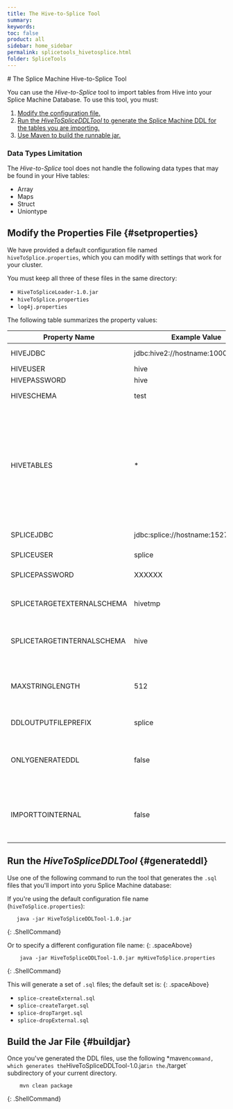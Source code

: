 ```yaml
---
title: The Hive-to-Splice Tool
summary:
keywords:
toc: false
product: all
sidebar: home_sidebar
permalink: splicetools_hivetosplice.html
folder: SpliceTools
---
```

<section>
<div class="TopicContent" data-swiftype-index="true" markdown="1">
# The Splice Machine Hive-to-Splice Tool

You can use the *Hive-to-Splice* tool to import tables from Hive into your Splice Machine Database. To use this tool, you must:

1. [Modify the configuration file.](#setproperties)
2. [Run the *HiveToSpliceDDLTool* to generate the Splice Machine DDL for the tables you are importing.](#generateddl)
3. [Use Maven to build the runnable jar.](#buildjar)


### Data Types Limitation
The *Hive-to-Splice* tool does not handle the following data types that may be found in your Hive tables:

* Array
* Maps
* Struct
* Uniontype

## Modify the Properties File {#setproperties}
We have provided a default configuration file named `hiveToSplice.properties`, which you can modify with settings that work for your cluster.

You must keep all three of these files in the same directory:
* `HiveToSpliceLoader-1.0.jar`
* `hiveToSplice.properties`
* `log4j.properties`

The following table summarizes the property values:

<table>
    <col />
    <col />
    <col />
    <thead>
        <tr>
            <th>Property Name</th>
            <th>Example Value</th>
            <th>Description</th>
        </tr>
    </thead>
    <tbody>
        <tr>
            <td class="CodeFont">HIVEJDBC</td>
            <td class="CodeFont">jdbc:hive2://hostname:10000</td>
            <td>Your Hive JDBC connection string</td>
        </tr>
        <tr>
            <td class="CodeFont">HIVEUSER</td>
            <td class="CodeFont">hive</td>
            <td>Your Hive user name</td>
        </tr>
        <tr>
            <td class="CodeFont">HIVEPASSWORD</td>
            <td class="CodeFont">hive</td>
            <td>Your Hive password</td>
        </tr>
        <tr>
            <td class="CodeFont">HIVESCHEMA</td>
            <td class="CodeFont">test</td>
            <td>The source schema in Hive for exporting data</td>
        </tr>
        <tr>
            <td class="CodeFont">HIVETABLES</td>
            <td class="CodeFont">*</td>
            <td><p>Which tables in the source schema you want to export/import.</p>
                <p>You can export multiple tables by specifying their names in a comma-separated list; for example: <code>t1, t2, t3</code>. You can specify <code>*</code> to indicate that you want to export all tables in the schema.</p>
            </td>
        </tr>
        <tr>
            <td class="CodeFont">SPLICEJDBC</td>
            <td class="CodeFont">jdbc:splice://hostname:1527/splicedb</td>
            <td>Your Splice Machine JDBC connection string</td>
        </tr>
        <tr>
            <td class="CodeFont">SPLICEUSER</td>
            <td class="CodeFont">splice</td>
            <td>Your Splice Machine user name</td>
        </tr>
        <tr>
            <td class="CodeFont">SPLICEPASSWORD</td>
            <td class="CodeFont">XXXXXX</td>
            <td>Your Splice Machine password</td>
        </tr>
        <tr>
            <td class="CodeFont">SPLICETARGETEXTERNALSCHEMA</td>
            <td class="CodeFont">hivetmp</td>
            <td>The target schema in Splice Machine for loading data as external tables.</td>
        </tr>
        <tr>
            <td class="CodeFont">SPLICETARGETINTERNALSCHEMA</td>
            <td class="CodeFont">hive</td>
            <td>The target schema in Splice Machine for loading data as internal tables.</td>
        </tr>
        <tr>
            <td class="CodeFont">MAXSTRINGLENGTH</td>
            <td class="CodeFont">512</td>
            <td>The maximum string length; note that <code>STRING</code> type values in Hive will convert to <code>VARCHAR(MAXSTRINGLENGTH)</code> in Splice Machine.</td>
        </tr>
        <tr>
            <td class="CodeFont">DDLOUTPUTFILEPREFIX</td>
            <td class="CodeFont">splice</td>
            <td>The prefix to use for the generated DDL files.</td>
        </tr>
        <tr>
            <td class="CodeFont">ONLYGENERATEDDL</td>
            <td class="CodeFont">false</td>
            <td>Setting of whether execute DDLs on Splice Machine. "true" means only generate Splice Machine's DDL without executing them.</td>
        </tr>
        <tr>
            <td class="CodeFont">IMPORTTOINTERNAL</td>
            <td class="CodeFont">false</td>
            <td>A Boolean value (<code>true</code> or <code>false</code>) that specifies whether to import the tables into Splice as external tables (<code>false</code>) or internal tables (<code>true</code>).</td>
        </tr>
    </tbody>
</table>

## Run the *HiveToSpliceDDLTool* {#generateddl}
Use one of the following command to run the tool that generates the `.sql` files that you'll import into yoru Splice Machine database:

If you're using the default configuration file name (`hiveToSplice.properties`):
````
   java -jar HiveToSpliceDDLTool-1.0.jar
````
{: .ShellCommand}

Or to specify a different configuration file name:
{: .spaceAbove}

````
    java -jar HiveToSpliceDDLTool-1.0.jar myHiveToSplice.properties
````
{: .ShellCommand}

This will generate a set of `.sql` files; the default set is:
{: .spaceAbove}

* `splice-createExternal.sql`
* `splice-createTarget.sql`
* `splice-dropTarget.sql`
* `splice-dropExternal.sql`


## Build the Jar File {#buildjar}

Once you've generated the DDL files, use the following *maven` command, which generates the `HiveToSpliceDDLTool-1.0.jar` in the `./target` subdirectory of your current directory.

````
    mvn clean package
````
{: .ShellCommand}

</div>
</section>
